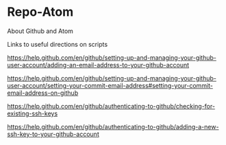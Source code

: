 # Repo-Atom
About Github and Atom


Links to useful directions on scripts


https://help.github.com/en/github/setting-up-and-managing-your-github-user-account/adding-an-email-address-to-your-github-account

https://help.github.com/en/github/setting-up-and-managing-your-github-user-account/setting-your-commit-email-address#setting-your-commit-email-address-on-github


https://help.github.com/en/github/authenticating-to-github/checking-for-existing-ssh-keys



https://help.github.com/en/github/authenticating-to-github/adding-a-new-ssh-key-to-your-github-account
